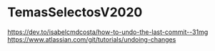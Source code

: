 # TemasSelectosV2020
https://dev.to/isabelcmdcosta/how-to-undo-the-last-commit--31mg
https://www.atlassian.com/git/tutorials/undoing-changes
